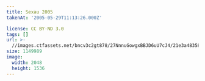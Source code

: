 ```yaml
---
title: Sexau 2005
takenAt: '2005-05-29T11:13:26.000Z'

license: CC BY-ND 3.0
tags: []
url: >-
  //images.ctfassets.net/bncv3c2gt878/27NnnuGowgxBBJD6uU7cJ4/21e3a48358ee80df5948ee0d652e8ebe/sexau-2005_4559700277_o
size: 1149989
image:
  width: 2048
  height: 1536
---
```

